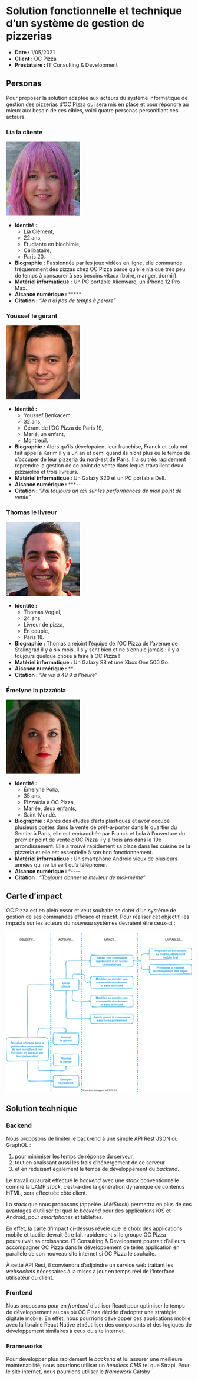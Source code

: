 # Solution fonctionnelle et technique d’un système de gestion de pizzerias

- **Date :** 1/05/2021
- **Client :** OC Pizza
- **Prestataire :** IT Consulting & Development

## Personas

Pour proposer la solution adaptée aux acteurs du système informatique de gestion des pizzerias d’OC Pizza qui sera mis en place et pour répondre au mieux aux besoin de ces cibles, voici quatre personas personifiant ces acteurs.

### Lia la cliente

![Lia la cliente](./img/persona_lia_w200.jpg)

- **Identité :**
  - Lia Clément,
  - 22 ans,
  - Étudiante en biochimie,
  - Célibataire,
  - Paris 20.
- **Biographie :** Passionnée par les jeux vidéos en ligne, elle commande fréquemment des pizzas chez OC Pizza parce qu’elle n’a que très peu de temps à consacrer à ses besoins vitaux (boire, manger, dormir).
- **Matériel informatique :** Un PC portable Alienware, un iPhone 12 Pro Max.
- **Aisance numérique :** \*\*\*\*\*
- **Citation :** _“Je n’ai pas de temps à perdre”_

### Youssef le gérant

![Youssef le gérant](./img/persona_youssef_w200.jpg)

- **Identité :**
  - Youssef Benkacem,
  - 32 ans,
  - Gérant de l’OC Pizza de Paris 19,
  - Marié, un enfant,
  - Montreuil.
- **Biographie :** Alors qu’ils dévelopaient leur franchise, Franck et Lola ont fait appel à Karim il y a un an et demi quand ils n’ont plus eu le temps de s’occuper de leur pizzeria du nord-est de Paris. Il a su très rapidement reprendre la gestion de ce point de vente dans lequel travaillent deux pizzaïolos et trois livreurs.
- **Matériel informatique :** Un Galaxy S20 et un PC portable Dell.
- **Aisance numérique :** \*\*\*--
- **Citation :** _“J’ai toujours un œil sur les performances de mon point de vente”_

### Thomas le livreur

![Thomas le livreur](./img/persona_thomas_w200.jpg)

- **Identité :**
  - Thomas Vogiel,
  - 24 ans,
  - Livreur de pizza,
  - En couple,
  - Paris 18.
- **Biographie :** Thomas a rejoint l’équipe de l’OC Pizza de l’avenue de Stalingrad il y a six mois. Il s’y sent bien et ne s’ennuie jamais : il y a toujours quelque chose à faire à OC Pizza !
- **Matériel informatique :** Un Galaxy S8 et une Xbox One 500 Go.
- **Aisance numérique :** \*\*---
- **Citation :** _“Je vis à 49.9 à l’heure”_

### Émelyne la pizzaïola

![Émelyne la pizzaïola](./img/persona_emelyne_w200.jpg)

- **Identité :**
  - Émelyne Polia,
  - 35 ans,
  - Pizzaïola à OC Pizza,
  - Mariée, deux enfants,
  - Saint-Mandé.
- **Biographie :** Après des études d’arts plastiques et avoir occupé plusieurs postes dans la vente de prêt-à-porter dans le quartier du Sentier à Paris, elle est embauchée par Franck et Lola à l’ouverture du premier point de vente d’OC Pizza il y a trois ans dans le 19e arrondissement. Elle a trouvé rapidement sa place dans les cuisine de la pizzeria et elle est essentielle à son bon fonctionnement.
- **Matériel informatique :** Un smartphone Android vieux de plusieurs années qui ne lui sert qu’à téléphoner.
- **Aisance numérique :** \*----
- **Citation :** _“Toujours donner le meilleur de moi-même”_

## Carte d’impact

OC Pizza est en plein essor et veut souhaite se doter d’un système de gestion de ses commandes efficace et réactif. Pour réaliser cet objectif, les impacts sur les acteurs du nouveau systèmes devraient être ceux-ci :

![Carte d’impact](./img/figure_impact-mapping.svg)

## Solution technique

### Backend

Nous proposons de limiter le back-end à une simple API Rest JSON ou GraphQL :

1. pour minimiser les temps de réponse du serveur,
1. tout en abaissant aussi les frais d’hébergement de ce serveur
1. et en réduisant également le temps de développement du _backend_.

Le travail qu’aurait effectué le _backend_ avec une _stack_ conventionnelle comme la LAMP _stack_, c’est-à-dire la génération dynamique de contenus HTML, sera effectuée côté client.

La _stack_ que nous proposons (appelée _JAMStack_) permettra en plus de ces avantages d’utiliser tel quel le _backend_ pour des applications iOS et Android, pour _smartphones_ et tablettes.

En effet, la carte d’impact ci-dessus révèle que le choix des applications mobile et tactile devrait être fait rapidement si le groupe OC Pizza poursuivait sa croissance. IT Consulting & Development pourrait d’ailleurs accompagner OC Pizza dans le développement de telles application en parallèle de son nouveau site internet si OC Pizza le souhaite.

À cette API Rest, il conviendra d’adjoindre un service web traitant les _websockets_ nécessaires à la mises à jour en temps réel de l’interface utilisateur du client.

### Frontend

Nous proposons pour en _frontend_ d’utiliser React pour optimiser le temps de développement au cas où OC Pizza décide d’adopter une stratégie digitale mobile. En effet, nous pourrions développer ces applications mobile avec la librairie React Native et réutiliser des composants et des logiques de développement similaires à ceux du site internet.

### Frameworks

Pour développer plus rapidement le _backend_ et lui assurer une meilleure maintenabilité, nous pourrions utiliser un _headless CMS_ tel que Strapi.
Pour le site internet, nous pourrions utiliser le _framework_ Gatsby
